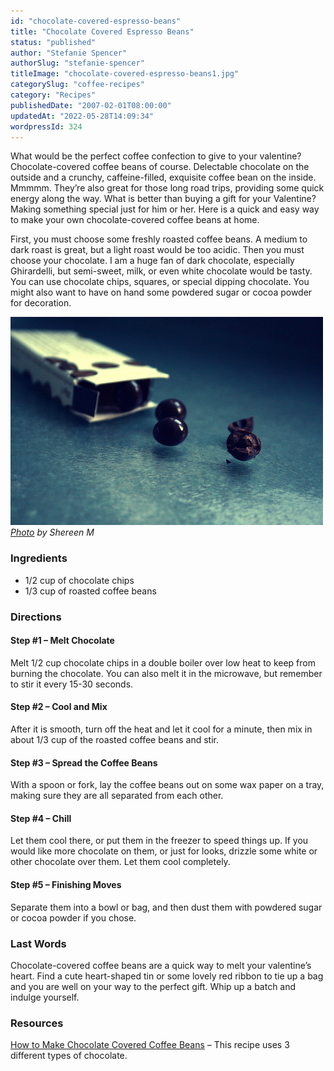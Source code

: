 ```yaml
---
id: "chocolate-covered-espresso-beans"
title: "Chocolate Covered Espresso Beans"
status: "published"
author: "Stefanie Spencer"
authorSlug: "stefanie-spencer"
titleImage: "chocolate-covered-espresso-beans1.jpg"
categorySlug: "coffee-recipes"
category: "Recipes"
publishedDate: "2007-02-01T08:00:00"
updatedAt: "2022-05-28T14:09:34"
wordpressId: 324
---
```


What would be the perfect coffee confection to give to your valentine? Chocolate-covered coffee beans of course. Delectable chocolate on the outside and a crunchy, caffeine-filled, exquisite coffee bean on the inside. Mmmmm. They’re also great for those long road trips, providing some quick energy along the way. What is better than buying a gift for your Valentine? Making something special just for him or her. Here is a quick and easy way to make your own chocolate-covered coffee beans at home.

First, you must choose some freshly roasted coffee beans. A medium to dark roast is great, but a light roast would be too acidic. Then you must choose your chocolate. I am a huge fan of dark chocolate, especially Ghirardelli, but semi-sweet, milk, or even white chocolate would be tasty. You can use chocolate chips, squares, or special dipping chocolate. You might also want to have on hand some powdered sugar or cocoa powder for decoration.

![chocolate covered espresso beans](chocolate-covered-espresso-beans1.jpg)  
*[Photo](http://www.flickr.com/photos/shereen84/2487154213/in/photostream/) by Shereen M*

### Ingredients

-   1/2 cup of chocolate chips
-   1/3 cup of roasted coffee beans

### Directions

#### Step #1 – Melt Chocolate

Melt 1/2 cup chocolate chips in a double boiler over low heat to keep from burning the chocolate. You can also melt it in the microwave, but remember to stir it every 15-30 seconds.

#### Step #2 – Cool and Mix

After it is smooth, turn off the heat and let it cool for a minute, then mix in about 1/3 cup of the roasted coffee beans and stir.

#### Step #3 – Spread the Coffee Beans

With a spoon or fork, lay the coffee beans out on some wax paper on a tray, making sure they are all separated from each other.

#### Step #4 – Chill

Let them cool there, or put them in the freezer to speed things up. If you would like more chocolate on them, or just for looks, drizzle some white or other chocolate over them. Let them cool completely.

#### Step #5 – Finishing Moves

Separate them into a bowl or bag, and then dust them with powdered sugar or cocoa powder if you chose.

### Last Words

Chocolate-covered coffee beans are a quick way to melt your valentine’s heart. Find a cute heart-shaped tin or some lovely red ribbon to tie up a bag and you are well on your way to the perfect gift. Whip up a batch and indulge yourself.

### Resources

[How to Make Chocolate Covered Coffee Beans](http://ineedcoffee.com/how-to-make-chocolate-covered-coffee-beans/) – This recipe uses 3 different types of chocolate.